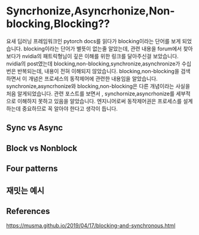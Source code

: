 # Syncrhonize,Asyncrhonize,Non-blocking,Blocking??
요새 딥러닝 프레임워크인 pytorch docs를 읽다가 blocking이라는 단어를 보게 되었습니다. blocking이라는 단어가 별뜻이 없는줄 알았는데, 관련 내용을 forum에서 찾아보다가 nvidia의 패트릭형님이 깊은 이해를 위한 링크를 달아주신걸 보았습니다. nvidia의 post였는데 blocking,non-blocking,synchronize,asynchronize가 수십번은 반복되는데, 내용이 전혀 이해되지 않았습니다. blocking,non-blocking을 검색하면서 이 개념은 프로세스의 동작제어에 관련한 내용임을 알았습니다. synchronize,asyncrhonize와 blocking,non-blocking은 다른 개념이라는 사실을 처음 알게되었습니다. 관련 포스트를 보면서 , synchornize,asyncrhonize를 세부적으로 이해하지 못하고 있음을 알았습니다. 엔지니어로써 동작제어권은 프로세스를 설계하는데 중요하므로 꼭 알아야 한다고 생각이 듭니다. 
## Sync vs Async


## Block vs Nonblock

## Four patterns 

## 재밋는 예시

## References

https://musma.github.io/2019/04/17/blocking-and-synchronous.html